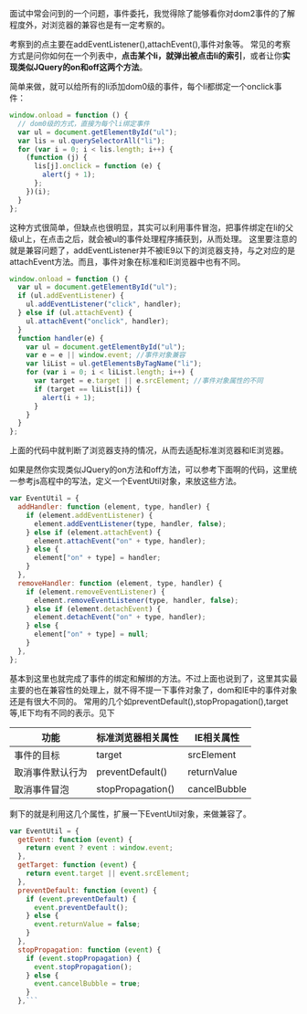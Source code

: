 面试中常会问到的一个问题，事件委托，我觉得除了能够看你对dom2事件的了解程度外，对浏览器的兼容也是有一定考察的。

考察到的点主要在addEventListener(),attachEvent(),事件对象等。
常见的考察方式是问你如何在一个列表中，**点击某个li，就弹出被点击li的索引**，或者让你**实现类似JQuery的on和off这两个方法**。

简单来做，就可以给所有的li添加dom0级的事件，每个li都绑定一个onclick事件：

```javascript
window.onload = function () {
  // dom0级的方式，直接为每个li绑定事件
  var ul = document.getElementById("ul");
  var lis = ul.querySelectorAll("li");
  for (var i = 0; i < lis.length; i++) {
    (function (j) {
      lis[j].onclick = function (e) {
        alert(j + 1);
      };
    })(i);
  }
};
```

这种方式很简单，但缺点也很明显，其实可以利用事件冒泡，把事件绑定在li的父级ul上，在点击之后，就会被ul的事件处理程序捕获到，从而处理。
这里要注意的就是兼容问题了，addEventListener并不被IE9以下的浏览器支持，与之对应的是attachEvent方法。而且，事件对象在标准和IE浏览器中也有不同。

```javascript
window.onload = function () {
  var ul = document.getElementById("ul");
  if (ul.addEventListener) {
    ul.addEventListener("click", handler);
  } else if (ul.attachEvent) {
    ul.attachEvent("onclick", handler);
  }
  function handler(e) {
    var ul = document.getElementById("ul");
    var e = e || window.event; //事件对象兼容
    var liList = ul.getElementsByTagName("li");
    for (var i = 0; i < liList.length; i++) {
      var target = e.target || e.srcElement; //事件对象属性的不同
      if (target == liList[i]) {
        alert(i + 1);
      }
    }
  }
};
```

上面的代码中就判断了浏览器支持的情况，从而去适配标准浏览器和IE浏览器。

如果是然你实现类似JQuery的on方法和off方法，可以参考下面啊的代码，这里统一参考js高程中的写法，定义一个EventUtil对象，来放这些方法。

```javascript
var EventUtil = {
  addHandler: function (element, type, handler) {
    if (element.addEventListener) {
      element.addEventListener(type, handler, false);
    } else if (element.attachEvent) {
      element.attachEvent("on" + type, handler);
    } else {
      element["on" + type] = handler;
    }
  },
  removeHandler: function (element, type, handler) {
    if (element.removeEventListener) {
      element.removeEventListener(type, handler, false);
    } else if (element.detachEvent) {
      element.detachEvent("on" + type, handler);
    } else {
      element["on" + type] = null;
    }
  },
};
```

基本到这里也就完成了事件的绑定和解绑的方法。不过上面也说到了，这里其实最主要的也在兼容性的处理上，就不得不提一下事件对象了，dom和IE中的事件对象还是有很大不同的。
常用的几个如preventDefault(),stopPropagation(),target等,IE下均有不同的表示。见下

| 功能             | 标准浏览器相关属性 | IE相关属性   |
| ---------------- | ------------------ | ------------ |
| 事件的目标       | target             | srcElement   |
| 取消事件默认行为 | preventDefault()   | returnValue  |
| 取消事件冒泡     | stopPropagation()  | cancelBubble |

剩下的就是利用这几个属性，扩展一下EventUtil对象，来做兼容了。

```javascript
var EventUtil = {
  getEvent: function (event) {
    return event ? event : window.event;
  },
  getTarget: function (event) {
    return event.target || event.srcElement;
  },
  preventDefault: function (event) {
    if (event.preventDefault) {
      event.preventDefault();
    } else {
      event.returnValue = false;
    }
  },
  stopPropagation: function (event) {
    if (event.stopPropagation) {
      event.stopPropagation();
    } else {
      event.cancelBubble = true;
    }
  },```
